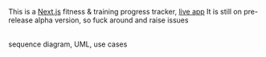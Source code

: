 This is a [Next.js](https://nextjs.org/) fitness & training progress tracker, [live app](https://gymrat-sigma.vercel.app/) It is still on pre-release alpha version, so fuck around and raise issues 

<br/>
sequence diagram, UML, use cases